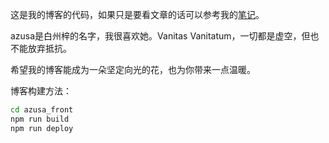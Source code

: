 这是我的博客的代码，如果只是要看文章的话可以参考我的[笔记](https://github.com/virtualxiaoman/MLDLRL)。

azusa是白州梓的名字，我很喜欢她。Vanitas Vanitatum，一切都是虚空，但也不能放弃抵抗。

希望我的博客能成为一朵坚定向光的花，也为你带来一点温暖。

博客构建方法：
```bash
cd azusa_front
npm run build
npm run deploy 
```
